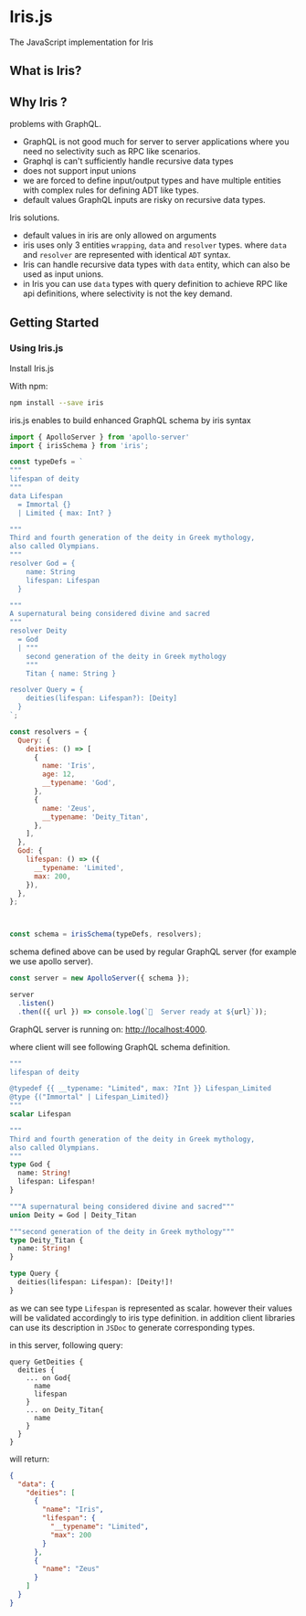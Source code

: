 # Iris.js

The JavaScript implementation for Iris

## What is Iris?

## Why Iris ?

problems with GraphQL.

- GraphQL is not good much for server to server applications where you need no selectivity such as RPC like scenarios.
- Graphql is can't sufficiently handle recursive data types
- does not support input unions
- we are forced to define input/output types and have multiple entities with complex rules for defining ADT like types.
- default values GraphQL inputs are  risky on recursive data types.

Iris solutions.

- default values in iris are only allowed on arguments
- iris uses only 3 entities `wrapping`, `data` and `resolver` types. where `data` and `resolver` are represented with identical `ADT` syntax.
- Iris can handle recursive data types with `data` entity, which can also be used as input unions.
- in Iris you can use `data` types with query definition to achieve RPC like api definitions, where selectivity is not the key demand.

## Getting Started

### Using Iris.js

Install Iris.js

With npm:

```sh
npm install --save iris
```

iris.js enables to build enhanced GraphQL schema by iris syntax

```js
import { ApolloServer } from 'apollo-server'
import { irisSchema } from 'iris';

const typeDefs = `
"""
lifespan of deity
"""
data Lifespan
  = Immortal {}
  | Limited { max: Int? }

"""
Third and fourth generation of the deity in Greek mythology, 
also called Olympians.
"""
resolver God = {
    name: String
    lifespan: Lifespan
  }

"""
A supernatural being considered divine and sacred
"""
resolver Deity
  = God
  | """
    second generation of the deity in Greek mythology
    """
    Titan { name: String }

resolver Query = {
    deities(lifespan: Lifespan?): [Deity]
  }
`;

const resolvers = {
  Query: {
    deities: () => [
      {
        name: 'Iris',
        age: 12,
        __typename: 'God',
      },
      {
        name: 'Zeus',
        __typename: 'Deity_Titan',
      },
    ],
  },
  God: {
    lifespan: () => ({
      __typename: 'Limited',
      max: 200,
    }),
  },
};



const schema = irisSchema(typeDefs, resolvers);
````

schema defined above can be used by regular GraphQL server (for example we use apollo server).

```ts
const server = new ApolloServer({ schema });

server
  .listen()
  .then(({ url }) => console.log(`🚀  Server ready at ${url}`));
```

GraphQL server is running on: <http://localhost:4000>.

where client will see following GraphQL schema definition.

```graphql
"""
lifespan of deity

@typedef {{ __typename: "Limited", max: ?Int }} Lifespan_Limited
@type {("Immortal" | Lifespan_Limited)}
"""
scalar Lifespan

"""
Third and fourth generation of the deity in Greek mythology, 
also called Olympians.
"""
type God {
  name: String!
  lifespan: Lifespan!
}

"""A supernatural being considered divine and sacred"""
union Deity = God | Deity_Titan

"""second generation of the deity in Greek mythology"""
type Deity_Titan {
  name: String!
}

type Query {
  deities(lifespan: Lifespan): [Deity!]!
}
```

as we can see type `Lifespan` is represented as scalar. however their values will be validated accordingly to iris type definition. in addition client libraries can use its description in `JSDoc`
to generate corresponding types.

in this server, following query:

```gql
query GetDeities {
  deities {
    ... on God{
      name
      lifespan
    }
    ... on Deity_Titan{
      name
    }
  }
}
```

will return:

```json
{
  "data": {
    "deities": [
      {
        "name": "Iris",
        "lifespan": {
          "__typename": "Limited",
          "max": 200
        }
      },
      {
        "name": "Zeus"
      }
    ]
  }
}
```
